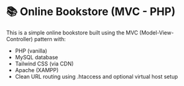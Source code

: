 # 📚 Online Bookstore (MVC - PHP)

This is a simple online bookstore built using the MVC (Model-View-Controller) pattern with:

- PHP (vanilla)
- MySQL database
- Tailwind CSS (via CDN)
- Apache (XAMPP)
- Clean URL routing using .htaccess and optional virtual host setup